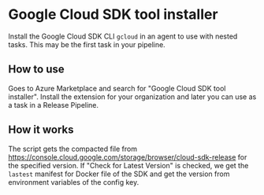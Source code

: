 # Google Cloud SDK tool installer

Install the Google Cloud SDK CLI `gcloud` in an agent to use with nested tasks.
This may be the first task in your pipeline.

## How to use

Goes to Azure Marketplace and search for "Google Cloud SDK tool installer".
Install the extension for your organization and later you can use as a task in a Release Pipeline.

## How it works

The script gets the compacted file from https://console.cloud.google.com/storage/browser/cloud-sdk-release for the specified version.
If "Check for Latest Version" is checked, we get the `lastest` manifest for Docker file of the SDK and get the version from environment variables of the config key.
